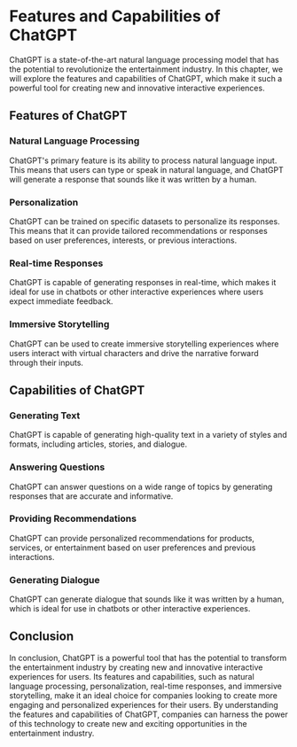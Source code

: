 Features and Capabilities of ChatGPT
======================================================================

ChatGPT is a state-of-the-art natural language processing model that has the potential to revolutionize the entertainment industry. In this chapter, we will explore the features and capabilities of ChatGPT, which make it such a powerful tool for creating new and innovative interactive experiences.

Features of ChatGPT
-------------------

### Natural Language Processing

ChatGPT's primary feature is its ability to process natural language input. This means that users can type or speak in natural language, and ChatGPT will generate a response that sounds like it was written by a human.

### Personalization

ChatGPT can be trained on specific datasets to personalize its responses. This means that it can provide tailored recommendations or responses based on user preferences, interests, or previous interactions.

### Real-time Responses

ChatGPT is capable of generating responses in real-time, which makes it ideal for use in chatbots or other interactive experiences where users expect immediate feedback.

### Immersive Storytelling

ChatGPT can be used to create immersive storytelling experiences where users interact with virtual characters and drive the narrative forward through their inputs.

Capabilities of ChatGPT
-----------------------

### Generating Text

ChatGPT is capable of generating high-quality text in a variety of styles and formats, including articles, stories, and dialogue.

### Answering Questions

ChatGPT can answer questions on a wide range of topics by generating responses that are accurate and informative.

### Providing Recommendations

ChatGPT can provide personalized recommendations for products, services, or entertainment based on user preferences and previous interactions.

### Generating Dialogue

ChatGPT can generate dialogue that sounds like it was written by a human, which is ideal for use in chatbots or other interactive experiences.

Conclusion
----------

In conclusion, ChatGPT is a powerful tool that has the potential to transform the entertainment industry by creating new and innovative interactive experiences for users. Its features and capabilities, such as natural language processing, personalization, real-time responses, and immersive storytelling, make it an ideal choice for companies looking to create more engaging and personalized experiences for their users. By understanding the features and capabilities of ChatGPT, companies can harness the power of this technology to create new and exciting opportunities in the entertainment industry.

